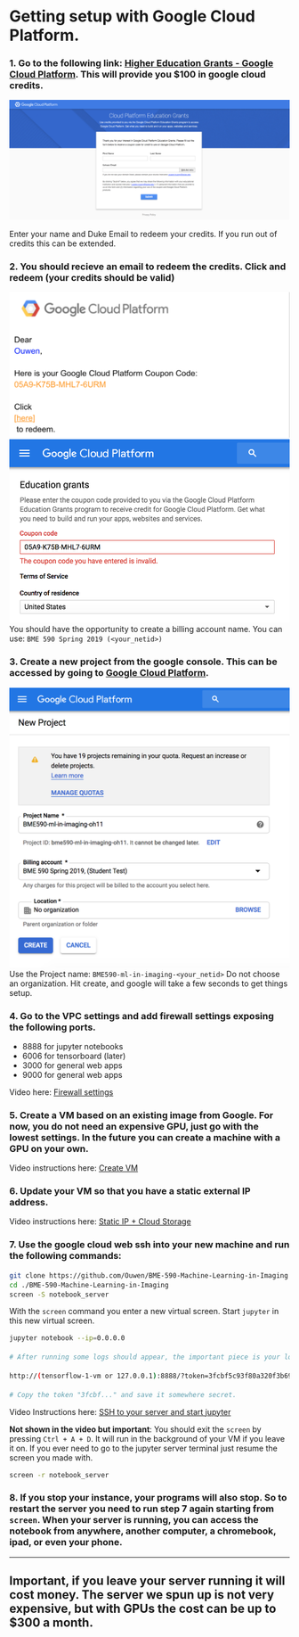 # Getting setup with Google Cloud Platform.

### 1. Go to the following link: [Higher Education Grants - Google Cloud Platform](https://urldefense.proofpoint.com/v2/url?u=https-3A__google.secure.force.com_GCPEDU-3Fcid-3DL5coc3IsY-252BAzvZwfHGS3tFSvTz4wQXc8TQs7ZOvU-252BJh3lwMo8veKfLd0VG4G2XZa&d=DwMFaQ&c=imBPVzF25OnBgGmVOlcsiEgHoG1i6YHLR0Sj_gZ4adc&r=KMCMrYJ8MLVP7SV2R0Re2oyNHKJT-kpYGmdF8cXxJSw&m=cYuFhqDBq84RXUAfnEwHy4gLa_0kXXf4-1rMbPy2LNs&s=NT37P_zTqjpEDHDZf-rcG1Uyp4iSQKMcaP69hfygUIk&e=). This will provide you \$100 in google cloud credits.
![e64b969c.png](attachments/e64b969c.png)

Enter your name and Duke Email to redeem your credits. If you run out of credits this can be extended.

### 2. You should recieve an email to redeem the credits. Click and redeem (your credits should be valid)
![a76a984f.png](attachments/a76a984f.png)
![b7d82349.png](attachments/b7d82349.png)
You should have the opportunity to create a billing account name. You can use: `BME 590 Spring 2019 (<your_netid>)`


### 3. Create a new project from the google console. This can be accessed by going to [Google Cloud Platform](https://console.cloud.google.com/).
![965b8f12.png](attachments/965b8f12.png)
Use the Project name:
`BME590-ml-in-imaging-<your_netid>`
Do not choose an organization. Hit create, and google will take a few seconds to get things setup.


### 4. Go to the VPC settings and add firewall settings exposing the following ports.
 - 8888 for jupyter notebooks
 - 6006 for tensorboard (later)
 - 3000 for general web apps
 - 9000 for general web apps
 
Video here: [Firewall settings](https://youtu.be/Fv7TdXEud9E)

### 5. Create a VM based on an existing image from Google. For now, you do not need an expensive GPU, just go with the lowest settings. In the future you can create a machine with a GPU on your own.
Video instructions here: [Create VM](https://youtu.be/aVlWF-21JWg)


### 6. Update your VM so that you have a static external IP address.
Video instructions here: [Static IP + Cloud Storage](https://youtu.be/KT9DD7cqjQo)


### 7. Use the google cloud web ssh into your new machine and run the following commands:
```bash
git clone https://github.com/Ouwen/BME-590-Machine-Learning-in-Imaging
cd ./BME-590-Machine-Learning-in-Imaging
screen -S notebook_server
```
With the `screen` command you enter a new virtual screen. Start `jupyter` in this new virtual screen.
```bash
jupyter notebook --ip=0.0.0.0

# After running some logs should appear, the important piece is your login token.

http://(tensorflow-1-vm or 127.0.0.1):8888/?token=3fcbf5c93f80a320f3b691b5d741f95b5b9756d64b86150a

# Copy the token "3fcbf..." and save it somewhere secret.
```
Video Instructions here: [SSH to your server and start jupyter](https://youtu.be/VZKZQ5wNagw)

**Not shown in the video but important**: You should exit the `screen` by pressing `Ctrl + A + D`. It will run in the background of your VM if you leave it on. If you ever need to go to the jupyter server terminal just resume the screen you made with.
```bash
screen -r notebook_server
```

### 8. If you stop your instance, your programs will also stop. So to restart the server you need to run step 7 again starting from `screen`. When your server is running, you can access the notebook from anywhere, another computer, a chromebook, ipad, or even your phone.

___________
## Important, if you leave your server running it will cost money. The server we spun up is not very expensive, but with GPUs the cost can be up to \$300 a month.
